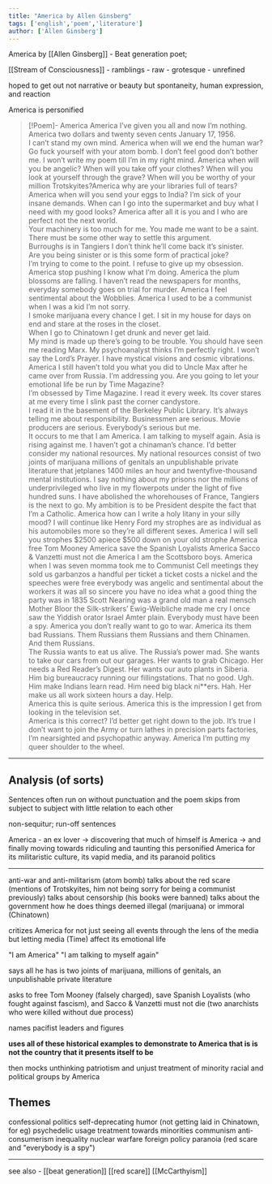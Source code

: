 ```yaml
---
title: "America by Allen Ginsberg"
tags: ['english','poem','literature']
author: ['Allen Ginsberg']
---
```


America by 
[[Allen Ginsberg]] - Beat generation poet; 

[[Stream of Consciousness]] - ramblings - raw - grotesque - unrefined

hoped to get out not narrative or beauty but spontaneity, human expression, and reaction

America is personified

> [!Poem]- America 
> America I’ve given you all and now I’m nothing. America two dollars and twenty seven cents January 17, 1956.   
> I can’t stand my own mind.
> America when will we end the human war?
> Go fuck yourself with your atom bomb.
> I don’t feel good don’t bother me.
> I won’t write my poem till I’m in my right mind.
> America when will you be angelic?
> When will you take off your clothes?
> When will you look at yourself through the grave?
> When will you be worthy of your million Trotskyites?America why are your libraries full of tears?
> America when will you send your eggs to India?
> I’m sick of your insane demands.
> When can I go into the supermarket and buy what I need with my good looks?
> America after all it is you and I who are perfect not the next world.   
> Your machinery is too much for me.
> You made me want to be a saint.
> There must be some other way to settle this argument.   
> Burroughs is in Tangiers I don’t think he’ll come back it’s sinister.   
> Are you being sinister or is this some form of practical joke?   
> I’m trying to come to the point.
> I refuse to give up my obsession.
> America stop pushing I know what I’m doing.
> America the plum blossoms are falling.
> I haven’t read the newspapers for months, everyday somebody goes on trial for murder.
> America I feel sentimental about the Wobblies.
> America I used to be a communist when I was a kid I’m not sorry.   
> I smoke marijuana every chance I get.
> I sit in my house for days on end and stare at the roses in the closet.   
> When I go to Chinatown I get drunk and never get laid.   
> My mind is made up there’s going to be trouble.
> You should have seen me reading Marx.
> My psychoanalyst thinks I’m perfectly right.
> I won’t say the Lord’s Prayer.
> I have mystical visions and cosmic vibrations.
> America I still haven’t told you what you did to Uncle Max after he came over from Russia.
> I’m addressing you.
> Are you going to let your emotional life be run by Time Magazine?   
> I’m obsessed by Time Magazine.
> I read it every week.
> Its cover stares at me every time I slink past the corner candystore.   
> I read it in the basement of the Berkeley Public Library.
> It’s always telling me about responsibility. Businessmen are serious. Movie producers are serious. Everybody’s serious but me.   
> It occurs to me that I am America.
> I am talking to myself again. 
> Asia is rising against me.
> I haven’t got a chinaman’s chance.
> I’d better consider my national resources.
> My national resources consist of two joints of marijuana millions of genitals an unpublishable private literature that jetplanes 1400 miles an hour and twentyfive-thousand mental institutions.
> I say nothing about my prisons nor the millions of underprivileged who live in my flowerpots under the light of five hundred suns.
> I have abolished the whorehouses of France, Tangiers is the next to go.
> My ambition is to be President despite the fact that I’m a Catholic.
> America how can I write a holy litany in your silly mood?
> I will continue like Henry Ford my strophes are as individual as his automobiles more so they’re all different sexes.
> America I will sell you strophes $2500 apiece $500 down on your old strophe
> America free Tom Mooney
> America save the Spanish Loyalists 
> America Sacco & Vanzetti must not die
> America I am the Scottsboro boys.
> America when I was seven momma took me to Communist Cell meetings they sold us garbanzos a handful per ticket a ticket costs a nickel and the speeches were free everybody was angelic and sentimental about the workers it was all so sincere you have no idea what a good thing the party was in 1835 Scott Nearing was a grand old man a real mensch Mother Bloor the Silk-strikers’ Ewig-Weibliche made me cry I once saw the Yiddish orator Israel Amter plain. Everybody must have been a spy.
> America you don’t really want to go to war.
> America its them bad Russians.
> Them Russians them Russians and them Chinamen. And them Russians.   
> The Russia wants to eat us alive. The Russia’s power mad. She wants to take our cars from out our garages.
> Her wants to grab Chicago. Her needs a Red Reader’s Digest. Her wants our auto plants in Siberia. Him big bureaucracy running our fillingstations.
> That no good. Ugh. Him make Indians learn read. Him need big black ni**ers. Hah. Her make us all work sixteen hours a day. Help.   
> America this is quite serious.
> America this is the impression I get from looking in the television set.   
> America is this correct?
> I’d better get right down to the job.
> It’s true I don’t want to join the Army or turn lathes in precision parts factories, I’m nearsighted and psychopathic anyway.
> America I’m putting my queer shoulder to the wheel.

---

## Analysis (of sorts)

Sentences often run on without punctuation and the poem skips from subject to subject with little relation to each other 

non-sequitur; run-off sentences

America -  an ex lover -> discovering that much of himself is America -> and finally moving towards ridiculing and taunting this personified America for its militaristic culture, its vapid media, and its paranoid politics

---

anti-war and anti-militarism (atom bomb)
talks about the red scare (mentions of Trotskyites, him not being sorry for being a communist previously)
talks about censorship (his books were banned)
talks about the government
how he does things deemed illegal (marijuana) or immoral (Chinatown)

critizes America for not just seeing all events through the lens of the media but letting media (Time) affect its emotional life 

"I am America" 
"I am talking to myself again"

says all he has is two joints of marijuana, millions of genitals, an unpublishable private literature


asks to free Tom Mooney (falsely charged), save Spanish Loyalists (who fought against fascism), and Sacco & Vanzetti must not die (two anarchists who were killed without due process)

names pacifist leaders and figures

**uses all of these historical examples to demonstrate to America that is is not the country that it presents itself to be**

then mocks unthinking patriotism and unjust treatment of minority racial and political groups by America 

## Themes
confessional
politics 
self-deprecating humor (not getting laid in Chinatown, for eg)
psychedelic usage
treatment towards minorities
communism
anti-consumerism
inequality 
nuclear warfare 
foreign policy
paranoia (red scare and "everybody is a spy")

--- 

see also - 
[[beat generation]]
[[red scare]]
[[McCarthyism]]